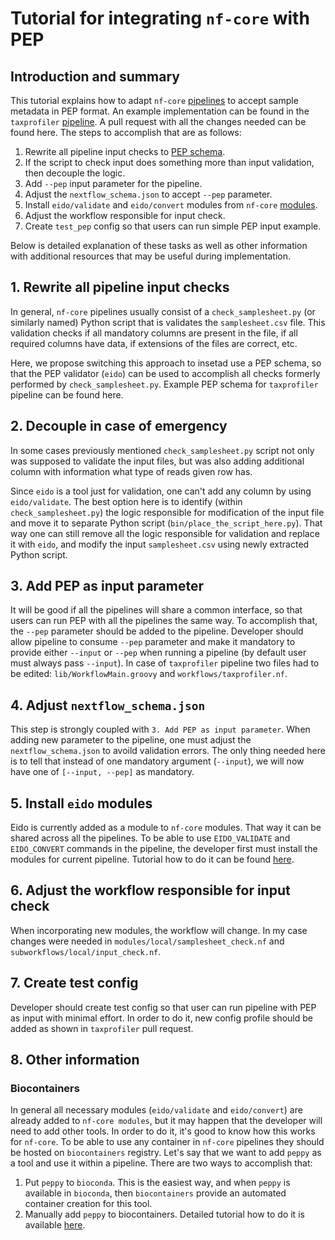 # Tutorial for integrating `nf-core` with PEP 

## Introduction and summary

This tutorial explains how to adapt `nf-core` 
[pipelines](https://nf-co.re/pipelines) to accept sample metadata in PEP format.
An example implementation can be found 
in the `taxprofiler` [pipeline](https://nf-co.re/taxprofiler). 
A pull request with all the changes needed can be found here. 
The steps to accomplish that are as follows:

1. Rewrite all pipeline input checks to [PEP schema](http://eido.databio.org/en/latest/writing-a-schema/).
2. If the script to check input does something more than input validation, then decouple the logic.
3. Add `--pep` input parameter for the pipeline.
4. Adjust the `nextflow_schema.json` to accept `--pep` parameter.
5. Install `eido/validate` and `eido/convert` modules from `nf-core` [modules](https://nf-co.re/docs/contributing/modules).
6. Adjust the workflow responsible for input check.
7. Create `test_pep` config so that users can run simple PEP input example.

Below is detailed explanation of these tasks as well 
as other information with additional resources that may be 
useful during implementation.

## 1. Rewrite all pipeline input checks

In general, `nf-core` pipelines usually consist of a `check_samplesheet.py` 
(or similarly named) Python script that is validates the 
`samplesheet.csv` file. This validation checks if all mandatory columns are present in the file, 
if all required columns have data, if extensions of the files are correct, etc.

Here, we propose switching this approach to insetad use a PEP schema, so that the PEP validator (`eido`) can be used to accomplish 
all checks formerly performed by `check_samplesheet.py`. Example PEP schema for `taxprofiler`
pipeline can be found here.

## 2. Decouple in case of emergency
In some cases previously mentioned `check_samplesheet.py` script not only was supposed to validate 
the input files, but was also adding additional column with information what type of reads
given row has.

Since `eido` is a tool just for validation, one can't add any column by using `eido/validate`. 
The best option here is to identify (within `check_samplesheet.py`) the logic responsible for modification 
of the input file and move it to separate Python script (`bin/place_the_script_here.py`). That way one can 
still  remove all the logic responsible for validation and replace it with `eido`, and modify the input
`samplesheet.csv` using newly extracted Python script.

## 3. Add PEP as input parameter
It will be good if all the pipelines will share a common interface, so that users can run PEP with all the
pipelines the same way. To accomplish that, the `--pep` parameter should be added to the pipeline.
Developer should allow pipeline to consume `--pep` parameter and make it mandatory to provide either `--input`
or `--pep` when running a pipeline (by default user must always pass `--input`). In case of `taxprofiler` pipeline
two files had to be edited: `lib/WorkflowMain.groovy` and `workflows/taxprofiler.nf`.

## 4. Adjust `nextflow_schema.json`
This step is strongly coupled with `3. Add PEP as input parameter`. When adding new parameter to the pipeline,
one must adjust the `nextflow_schema.json` to avoild validation errors. The only thing needed here is to tell
that instead of one mandatory argument (`--input`), we will now have one of `[--input, --pep]` as mandatory.

## 5. Install `eido` modules
Eido is currently added as a module to `nf-core` modules. That way it can be shared across all the pipelines.
To be able to use `EIDO_VALIDATE` and `EIDO_CONVERT` commands in the pipeline, the developer first must install the
modules for current pipeline. Tutorial how to do it can be found 
[here](https://nf-co.re/tools/#install-modules-in-a-pipeline).

## 6. Adjust the workflow responsible for input check
When incorporating new modules, the workflow will change. In my case changes were needed in 
`modules/local/samplesheet_check.nf` and `subworkflows/local/input_check.nf`.

## 7. Create test config
Developer should create test config so that user can run pipeline with PEP as input with minimal effort.
In order to do it, new config profile should be added as shown in `taxprofiler` pull request.

## 8. Other information
### Biocontainers
In general all necessary modules (`eido/validate` and `eido/convert`) are already added to `nf-core modules`,
but it may happen that the developer will need to add other tools. In order to do it, it's good to know how 
this works for `nf-core`. To be able to use any container in `nf-core` pipelines they should be hosted on 
`biocontainers` registry. Let's say that we want to add `peppy` as a tool and use it within a pipeline. 
There are two ways to accomplish that:

1. Put `peppy` to `bioconda`. This is the easiest way, and when `peppy` is available in `bioconda`, then
   `biocontainers` provide an automated container creation for this tool.
2. Manually add `peppy` to biocontainers. Detailed tutorial how to do it is available 
   [here](https://biocontainers-edu.readthedocs.io/en/latest/contributing.html).
